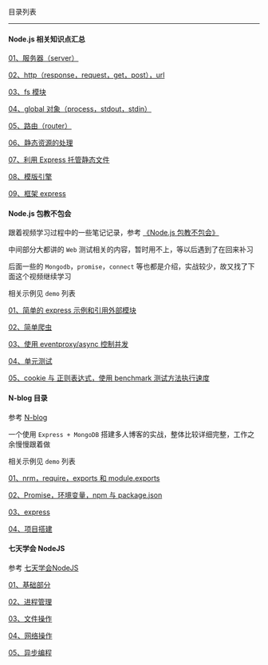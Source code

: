 目录列表

----

#### Node.js 相关知识点汇总

[01、服务器（server）]()

[02、http（response，request，get，post），url]()

[03、fs 模块]() 

[04、global 对象（process，stdout，stdin）]()

[05、路由（router）]()

[06、静态资源的处理]()

[07、利用 Express 托管静态文件]()

[08、模版引擎]()

[09、框架 express]()



#### Node.js 包教不包会

跟着视频学习过程中的一些笔记记录，参考 [《Node.js 包教不包会》](https://github.com/hanekaoru/node-lessons)

中间部分大都讲的 `Web` 测试相关的内容，暂时用不上，等以后遇到了在回来补习

后面一些的 `Mongodb`，`promise`，`connect` 等也都是介绍，实战较少，故又找了下面这个视频继续学习

相关示例见 `demo` 列表

[01、简单的 express 示例和引用外部模块]()

[02、简单爬虫]()

[03、使用 eventproxy/async 控制并发]()

[04、单元测试]()

[05、cookie 与 正则表达式，使用 benchmark 测试方法执行速度]()


#### N-blog 目录

参考 [N-blog](https://github.com/nswbmw/N-blog)

一个使用 `Express + MongoDB` 搭建多人博客的实战，整体比较详细完整，工作之余慢慢跟着做

相关示例见 `demo` 列表

[01、nrm，require，exports 和 module.exports]()

[02、Promise，环境变量，npm 与 package.json]()

[03、express]()

[04、项目搭建]()



#### 七天学会 NodeJS

参考 [七天学会NodeJS](http://nqdeng.github.io/7-days-nodejs/)

[01、基础部分]()

[02、进程管理]()

[03、文件操作]()

[04、网络操作]()

[05、异步编程]()

